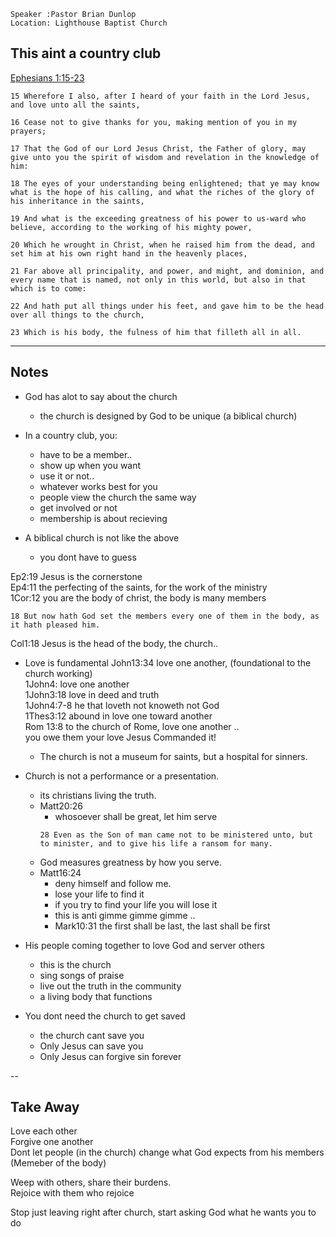 ```
Speaker :Pastor Brian Dunlop
Location: Lighthouse Baptist Church
```
<!----------->
<!-- TITLE -->
<!----------->
## This aint a country club
[Ephesians 1:15-23](https://bible.mintz5.com/bible/ephesians/1)
```
15 Wherefore I also, after I heard of your faith in the Lord Jesus, and love unto all the saints,

16 Cease not to give thanks for you, making mention of you in my prayers;

17 That the God of our Lord Jesus Christ, the Father of glory, may give unto you the spirit of wisdom and revelation in the knowledge of him:

18 The eyes of your understanding being enlightened; that ye may know what is the hope of his calling, and what the riches of the glory of his inheritance in the saints,

19 And what is the exceeding greatness of his power to us-ward who believe, according to the working of his mighty power,

20 Which he wrought in Christ, when he raised him from the dead, and set him at his own right hand in the heavenly places,

21 Far above all principality, and power, and might, and dominion, and every name that is named, not only in this world, but also in that which is to come:

22 And hath put all things under his feet, and gave him to be the head over all things to the church,

23 Which is his body, the fulness of him that filleth all in all.
```
---

<!------------>
<!-- NOTES  -->
<!------------>
## Notes
- God has alot to say about the church
  - the church is designed by God to be unique (a biblical church)

- In a country club, you:
  - have to be a member..
  - show up when you want
  - use it or not..
  - whatever works best for you
  - people view the church the same way
  - get involved or not
  - membership is about recieving

- A biblical church is not like the above
  - you dont have to guess
  
Ep2:19 Jesus is the cornerstone  
Ep4:11 the perfecting of the saints, for the work of the ministry  
1Cor:12 you are the body of christ, the body is many members  
```
18 But now hath God set the members every one of them in the body, as it hath pleased him.
```
Col1:18 Jesus is the head of the body, the church..  
- Love is fundamental
  John13:34 love one another,  (foundational to the church working)  
  1John4: love one another  
  1John3:18 love in deed and truth  
  1John4:7-8 he that loveth not knoweth not God  
  1Thes3:12 abound in love one toward another  
  Rom 13:8 to the church of Rome, love one another ..  
      you owe them your love
  Jesus Commanded it!
  - The church is not a museum for saints, but a hospital for sinners.  

- Church is not a performance or a presentation.
  - its christians living the truth.
  - Matt20:26
    - whosoever shall be great, let him serve
    ```
    28 Even as the Son of man came not to be ministered unto, but to minister, and to give his life a ransom for many.
    ```
  - God measures greatness by how you serve.
  - Matt16:24
    - deny himself and follow me.
    - lose your life to find it
    - if you try to find your life you will lose it
    - this is anti gimme gimme gimme ..
    - Mark10:31 the first shall be last, the last shall be first
    
- His people coming together to love God and server others
  - this is the church
  - sing songs of praise
  - live out the truth in the community
  - a living body that functions
  
- You dont need the church to get saved
  - the church cant save you
  - Only Jesus can save you 
  - Only Jesus can forgive sin forever





--
<!--------------->
<!-- TAKE AWAY -->
<!--------------->
## Take Away
Love each other  
Forgive one another  
Dont let people (in the church) change what God expects from his members (Memeber of the body)  

Weep with others, share their burdens.  
Rejoice with them who rejoice  

Stop just leaving right after church, start asking God what he wants you to do  





